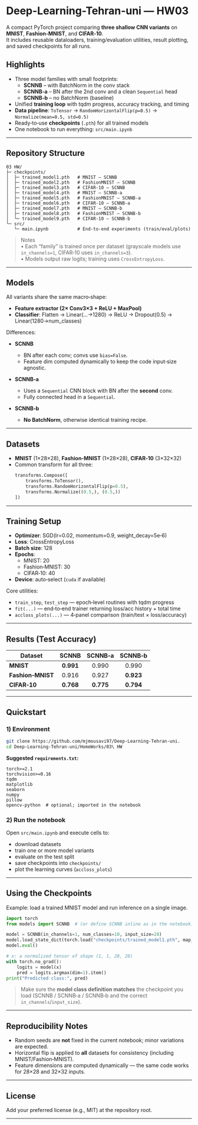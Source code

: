 # Deep-Learning-Tehran-uni — HW03

A compact PyTorch project comparing **three shallow CNN variants** on **MNIST**, **Fashion‑MNIST**, and **CIFAR‑10**.  
It includes reusable dataloaders, training/evaluation utilities, result plotting, and saved checkpoints for all runs.

## Highlights

- Three model families with small footprints:
  - **SCNNB** – with BatchNorm in the conv stack  
  - **SCNNB‑a** – BN after the 2nd conv and a clean `Sequential` head  
  - **SCNNB‑b** – no BatchNorm (baseline)
- Unified **training loop** with tqdm progress, accuracy tracking, and timing
- **Data pipeline**: `ToTensor` → `RandomHorizontalFlip(p=0.5)` → `Normalize(mean=0.5, std=0.5)`
- Ready‑to‑use **checkpoints** (`.pth`) for all trained models
- One notebook to run everything: `src/main.ipynb`

---

## Repository Structure

```
03 HW/
├─ checkpoints/
│  ├─ trained_model1.pth   # MNIST — SCNNB
│  ├─ trained_model2.pth   # FashionMNIST — SCNNB
│  ├─ trained_model3.pth   # CIFAR-10 — SCNNB
│  ├─ trained_model4.pth   # MNIST — SCNNB-a
│  ├─ trained_model5.pth   # FashionMNIST — SCNNB-a
│  ├─ trained_model6.pth   # CIFAR-10 — SCNNB-a
│  ├─ trained_model7.pth   # MNIST — SCNNB-b
│  ├─ trained_model8.pth   # FashionMNIST — SCNNB-b
│  └─ trained_model9.pth   # CIFAR-10 — SCNNB-b
└─ src/
   └─ main.ipynb           # End-to-end experiments (train/eval/plots)
```

> Notes  
> • Each “family” is trained once per dataset (grayscale models use `in_channels=1`, CIFAR‑10 uses `in_channels=3`).  
> • Models output raw logits; training uses `CrossEntropyLoss`.

---

## Models

All variants share the same macro‑shape:

- **Feature extractor (2× Conv3×3 + ReLU + MaxPool)**  
- **Classifier**: Flatten → Linear(…→1280) → ReLU → Dropout(0.5) → Linear(1280→num_classes)

Differences:

- **SCNNB**  
  - BN after each conv; convs use `bias=False`.  
  - Feature dim computed dynamically to keep the code input‑size agnostic.

- **SCNNB‑a**  
  - Uses a `Sequential` CNN block with BN after the **second** conv.  
  - Fully connected head in a `Sequential`.

- **SCNNB‑b**  
  - **No BatchNorm**, otherwise identical training recipe.

---

## Datasets

- **MNIST** (1×28×28), **Fashion‑MNIST** (1×28×28), **CIFAR‑10** (3×32×32)  
- Common transform for all three:
  ```python
  transforms.Compose([
      transforms.ToTensor(),
      transforms.RandomHorizontalFlip(p=0.5),
      transforms.Normalize((0.5,), (0.5,))
  ])
  ```

---

## Training Setup

- **Optimizer**: SGD(lr=0.02, momentum=0.9, weight_decay=5e‑6)  
- **Loss**: CrossEntropyLoss  
- **Batch size**: 128  
- **Epochs**:  
  - MNIST: 20  
  - Fashion‑MNIST: 30  
  - CIFAR‑10: 40  
- **Device**: auto‑select (`cuda` if available)

Core utilities:

- `train_step`, `test_step` — epoch‑level routines with tqdm progress
- `fit(...)` — end‑to‑end trainer returning loss/acc history + total time
- `accloss_plots(...)` — 4‑panel comparison (train/test × loss/accuracy)

---

## Results (Test Accuracy)

| Dataset        | SCNNB | SCNNB‑a | SCNNB‑b |
|----------------|:-----:|:-------:|:-------:|
| **MNIST**      | **0.991** | 0.990 | 0.990 |
| **Fashion‑MNIST** | 0.916 | 0.927 | **0.923** |
| **CIFAR‑10**   | **0.768** | **0.775** | **0.794**|


---

## Quickstart

### 1) Environment

```bash
git clone https://github.com/mjmousavi97/Deep-Learning-Tehran-uni.
cd Deep-Learning-Tehran-uni/HomeWorks/03\ HW

```

**Suggested `requirements.txt`:**
```
torch>=2.1
torchvision>=0.16
tqdm
matplotlib
seaborn
numpy
pillow
opencv-python  # optional; imported in the notebook
```

### 2) Run the notebook

Open `src/main.ipynb` and execute cells to:
- download datasets
- train one or more model variants
- evaluate on the test split
- save checkpoints into `checkpoints/`
- plot the learning curves (`accloss_plots`)

---

## Using the Checkpoints

Example: load a trained MNIST model and run inference on a single image.

```python
import torch
from models import SCNNB  # (or define SCNNB inline as in the notebook)

model = SCNNB(in_channels=1, num_classes=10, input_size=28)
model.load_state_dict(torch.load("checkpoints/trained_model1.pth", map_location="cpu"))
model.eval()

# x: a normalized tensor of shape (1, 1, 28, 28)
with torch.no_grad():
    logits = model(x)
    pred = logits.argmax(dim=1).item()
print("Predicted class:", pred)
```

> Make sure the **model class definition matches** the checkpoint you load (SCNNB / SCNNB‑a / SCNNB‑b and the correct `in_channels`/`input_size`).

---

## Reproducibility Notes

- Random seeds are **not** fixed in the current notebook; minor variations are expected.  
- Horizontal flip is applied to **all** datasets for consistency (including MNIST/Fashion‑MNIST).  
- Feature dimensions are computed dynamically — the same code works for 28×28 and 32×32 inputs.

---

## License

Add your preferred license (e.g., MIT) at the repository root.

---

